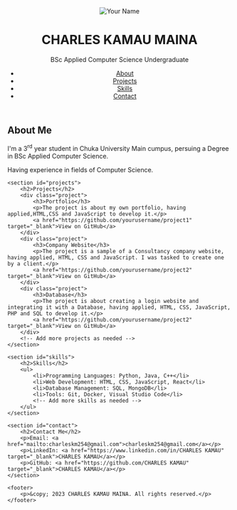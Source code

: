 
<!DOCTYPE html>
<html lang="en">
<head>
    <meta charset="UTF-8">
    <meta name="viewport" content="width=device-width, initial-scale=1.0">
    <title>CHARLES KAMAU MAINA</title>
    <link rel="stylesheet" href="styles.css">
</head>
<body>
    <header>
        <div class="left-section">
            <img src="123.jpg" alt="Your Name" class="profile-photo">
        </div>
        <div class="middle-section">
            <h1>CHARLES KAMAU MAINA</h1>
            <p>BSc Applied Computer Science Undergraduate</p>
        </div>
        <div class="right-section">
            <nav>
                <ul id="nav-links">
                    <li><a href="#about">About</a></li>
                    <li><a href="#projects">Projects</a></li>
                    <li><a href="#skills">Skills</a></li>
                    <li><a href="#contact">Contact</a></li>
                </ul>
            </nav>
        </div>
    </header>
    <section id="about">
        <h2>About Me</h2>
        <p>I'm a 3<sup>rd</sup> year student in Chuka University Main cumpus, persuing a Degree in BSc Applied Computer Science.</p>
        <p>Having experience in fields of Computer Science.</p>
    </section>

    <section id="projects">
        <h2>Projects</h2>
        <div class="project">
            <h3>Portfolio</h3>
            <p>The project is about my own portfolio, having applied,HTML,CSS and JavaScript to develop it.</p>
            <a href="https://github.com/yourusername/project1" target="_blank">View on GitHub</a>
        </div>
        <div class="project">
            <h3>Company Website</h3>
            <p>The project is a sample of a Consultancy company website, having applied, HTML, CSS and JavaScript. I was tasked to create one by a client.</p>
            <a href="https://github.com/yourusername/project2" target="_blank">View on GitHub</a>
        </div>
        <div class="project">
            <h3>Database</h3>
            <p>The project is about creating a login website and integrating it with a Database, having applied, HTML, CSS, JavaScript, PHP and SQL to develop it.</p>
            <a href="https://github.com/yourusername/project2" target="_blank">View on GitHub</a>
        </div>
        <!-- Add more projects as needed -->
    </section>

    <section id="skills">
        <h2>Skills</h2>
        <ul>
            <li>Programming Languages: Python, Java, C++</li>
            <li>Web Development: HTML, CSS, JavaScript, React</li>
            <li>Database Management: SQL, MongoDB</li>
            <li>Tools: Git, Docker, Visual Studio Code</li>
            <!-- Add more skills as needed -->
        </ul>
    </section>

    <section id="contact">
        <h2>Contact Me</h2>
        <p>Email: <a href="mailto:charleskm254@gmail.com">charleskm254@gmail.com</a></p>
        <p>LinkedIn: <a href="https://www.linkedin.com/in/CHARLES KAMAU" target="_blank">CHARLES KAMAU</a></p>
        <p>GitHub: <a href="https://github.com/CHARLES KAMAU" target="_blank">CHARLES KAMAU</a></p>
    </section>

    <footer>
        <p>&copy; 2023 CHARLES KAMAU MAINA. All rights reserved.</p>
    </footer>
</body>
</html>
